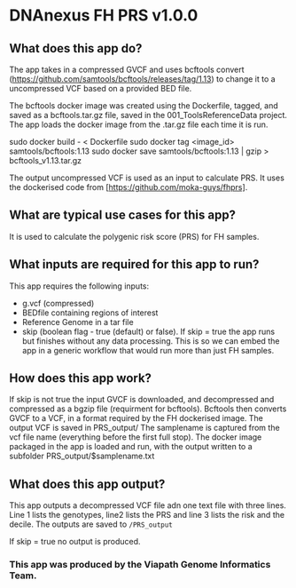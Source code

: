 # DNAnexus FH PRS v1.0.0

## What does this app do?
The app takes in a compressed GVCF and uses bcftools convert (https://github.com/samtools/bcftools/releases/tag/1.13) to change it to a uncompressed VCF based on a provided BED file. 

The bcftools docker image was created using the Dockerfile, tagged, and saved as a bcftools.tar.gz file, saved in the 001_ToolsReferenceData project. The app loads the docker image from the .tar.gz file each time it is run.

sudo docker build - < Dockerfile 
sudo docker tag <image_id> samtools/bcftools:1.13
sudo docker save samtools/bcftools:1.13 | gzip > bcftools_v1.13.tar.gz

The output uncompressed VCF is used as an input to calculate PRS. It uses the dockerised code from [https://github.com/moka-guys/fhprs].

## What are typical use cases for this app?
It is used to calculate the polygenic risk score (PRS) for FH samples.

## What inputs are required for this app to run?
This app requires the following inputs:

- g.vcf (compressed)
- BEDfile containing regions of interest
- Reference Genome in a tar file
- skip (boolean flag - true (default) or false). If skip = true the app runs but finishes without any data processing. This is so we can embed the app in a generic workflow that would run more than just FH samples.

## How does this app work?
If skip is not true the input GVCF is downloaded, and decompressed and compressed as a bgzip file (requirment for bcftools).
Bcftools then converts GVCF to a VCF, in a format required by the FH dockerised image. The output VCF is saved in PRS_output/
The samplename is captured from the vcf file name (everything before the first full stop).
The docker image packaged in the app is loaded and run, with the output written to a subfolder PRS_output/$samplename.txt

## What does this app output?
This app outputs a decompressed VCF file adn one text file with three lines. 
Line 1 lists the genotypes, line2 lists the PRS and line 3 lists the risk and the decile.
The outputs are saved to `/PRS_output`

If skip = true no output is produced.

### This app was produced by the Viapath Genome Informatics Team.
